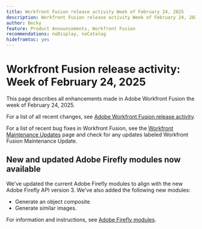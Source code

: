 ```yaml
---
title: Workfront Fusion release activity Week of February 24, 2025
description: Workfront Fusion release activity Week of February 24, 2025
author: Becky
feature: Product Announcements, Workfront Fusion
recommendations: noDisplay, noCatalog
hidefromtoc: yes
---
```

# Workfront Fusion release activity: Week of February 24, 2025

This page describes all enhancements made in Adobe Workfront Fusion the week of February 24, 2025.

For a list of all recent changes, see [Adobe Workfront Fusion release activity](/help/workfront-fusion/fusion-product-releases/fusion-release-activity.md).

For a list of recent bug fixes in Workfront Fusion, see the [Workfront Maintenance Updates](https://experienceleague.adobe.com/en/docs/workfront-known-issues/releases/current-updates) page and check for any updates labeled Workfront Fusion Maintenance Update.

## New and updated Adobe Firefly modules now available

We've updated the current Adobe Firefly modules to align with the new Adobe Firefly API version 3. We've also added the following new modules:

* Generate an object composite
* Generate similar images.

For information and instructions, see [Adobe Firefly modules](/help/workfront-fusion/references/apps-and-modules/adobe-connectors/adobe-firefly-modules.md).

